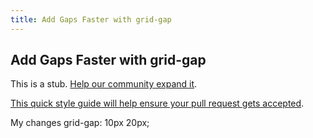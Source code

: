 ```yaml
---
title: Add Gaps Faster with grid-gap
---
```

## Add Gaps Faster with grid-gap

This is a stub. <a href='https://github.com/freecodecamp/guides/tree/master/src/pages/certifications/responsive-web-design/css-grid/add-gaps-faster-with-grid-gap/index.md' target='_blank' rel='nofollow'>Help our community expand it</a>.

<a href='https://github.com/freecodecamp/guides/blob/master/README.md' target='_blank' rel='nofollow'>This quick style guide will help ensure your pull request gets accepted</a>.

My changes
grid-gap: 10px 20px;

<!-- The article goes here, in GitHub-flavored Markdown. Feel free to add YouTube videos, images, and CodePen/JSBin embeds  -->
